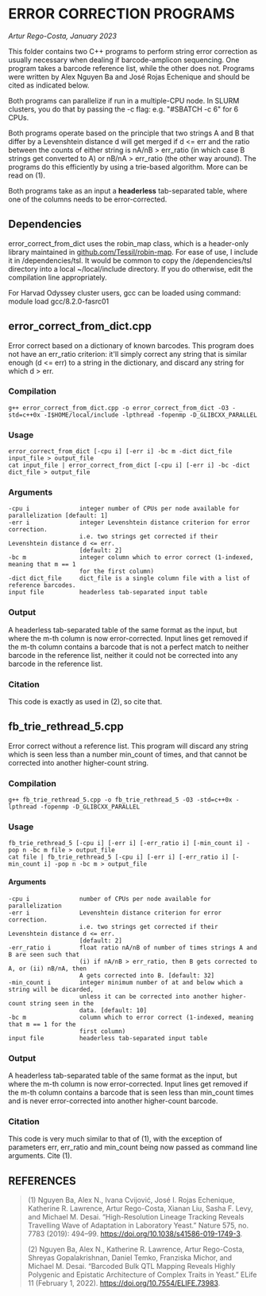 # ERROR CORRECTION PROGRAMS
*Artur Rego-Costa, January 2023*

This folder contains two C++ programs to perform string error correction as usually
necessary when dealing if barcode-amplicon sequencing. One program takes a barcode 
reference list, while the other does not. Programs were written by Alex Nguyen Ba 
and José Rojas Echenique and should be cited as indicated below. 

Both programs can parallelize if run in a multiple-CPU node. In SLURM clusters,
you do that by passing the -c flag: e.g. "#SBATCH -c 6" for 6 CPUs.

Both programs operate based on the principle that two strings A and B that differ by a
Levenshtein distance d will get merged if d <= err and the ratio between the counts
of either string is nA/nB > err_ratio (in which case B strings get converted to A) or
nB/nA > err_ratio (the other way around). The programs do this efficiently by using a
trie-based algorithm. More can be read on (1).

Both programs take as an input a **headerless** tab-separated table, where one of the columns
needs to be error-corrected.

## Dependencies
error_correct_from_dict uses the robin_map class, which is a header-only library maintained
in [github.com/Tessil/robin-map](https://github.com/Tessil/robin-map). For ease of use, I include it in /dependencies/tsl. It would
be common to copy the /dependencies/tsl directory into a local ~/local/include directory.
If you do otherwise, edit the compilation line appropriately.

For Harvad Odyssey cluster users, gcc can be loaded using command:
	module load gcc/8.2.0-fasrc01

## error_correct_from_dict.cpp
Error correct based on a dictionary of known barcodes. This program does not have an
err_ratio criterion: it'll simply correct any string that is similar enough (d <= err) 
to a string in the dictionary, and discard any string for which d > err.

### Compilation
	g++ error_correct_from_dict.cpp -o error_correct_from_dict -O3 -std=c++0x -I$HOME/local/include -lpthread -fopenmp -D_GLIBCXX_PARALLEL

### Usage
	error_correct_from_dict [-cpu i] [-err i] -bc m -dict dict_file input_file > output_file
	cat input_file | error_correct_from_dict [-cpu i] [-err i] -bc -dict dict_file > output_file

### Arguments
	-cpu i				integer number of CPUs per node available for parallelization [default: 1]
	-err i 				integer Levenshtein distance criterion for error correction.
						i.e. two strings get corrected if their Levenshtein distance d <= err.
						[default: 2]
	-bc m				integer column which to error correct (1-indexed, meaning that m == 1 
						for the first column)
	-dict dict_file		dict_file is a single column file with a list of reference barcodes.
	input file			headerless tab-separated input table

### Output
A headerless tab-separated table of the same format as the input, but where the m-th column
is now error-corrected. 
Input lines get removed if the m-th column contains a barcode that is not a perfect match to
neither barcode in the reference list, neither it could not be corrected into any barcode in
the reference list.

### Citation
This code is exactly as used in (2), so cite that.

## fb_trie_rethread_5.cpp
Error correct without a reference list. This program will discard any string which is 
seen less than a number min_count of times, and that cannot be corrected into another
higher-count string.

### Compilation
	g++ fb_trie_rethread_5.cpp -o fb_trie_rethread_5 -O3 -std=c++0x -lpthread -fopenmp -D_GLIBCXX_PARALLEL

### Usage
	fb_trie_rethread_5 [-cpu i] [-err i] [-err_ratio i] [-min_count i] -pop n -bc m file > output_file
	cat file | fb_trie_rethread_5 [-cpu i] [-err i] [-err_ratio i] [-min_count i] -pop n -bc m > output_file

#### Arguments
	-cpu i				number of CPUs per node available for parallelization
	-err i 				Levenshtein distance criterion for error correction.
						i.e. two strings get corrected if their Levenshtein distance d <= err.
						[default: 2]
	-err_ratio i		float ratio nA/nB of number of times strings A and B are seen such that
						(i) if nA/nB > err_ratio, then B gets corrected to A, or (ii) nB/nA, then
						A gets corrected into B. [default: 32]
	-min_count i		integer minimum number of at and below which a string will be dicarded,
						unless it can be corrected into another higher-count string seen in the 
						data. [default: 10]
	-bc m				column which to error correct (1-indexed, meaning that m == 1 for the
						first column)
	input file			headerless tab-separated input table

### Output
A headerless tab-separated table of the same format as the input, but where the m-th column
is now error-corrected. 
Input lines get removed if the m-th column contains a barcode that is seen less than min_count
times and is never error-corrected into another higher-count barcode.

### Citation
This code is very much similar to that of (1), with the exception of parameters err, err_ratio
and min_count being now passed as command line arguments. Cite (1).

## REFERENCES
>(1) Nguyen Ba, Alex N., Ivana Cvijović, José I. Rojas Echenique, Katherine R. Lawrence, Artur
Rego-Costa, Xianan Liu, Sasha F. Levy, and Michael M. Desai. “High-Resolution Lineage Tracking
Reveals Travelling Wave of Adaptation in Laboratory Yeast.” Nature 575, no. 7783 (2019): 494–99.
https://doi.org/10.1038/s41586-019-1749-3.
>
>(2) Nguyen Ba, Alex N., Katherine R. Lawrence, Artur Rego-Costa, Shreyas Gopalakrishnan, Daniel
Temko, Franziska Michor, and Michael M. Desai. “Barcoded Bulk QTL Mapping Reveals Highly Polygenic
and Epistatic Architecture of Complex Traits in Yeast.” ELife 11 (February 1, 2022).
https://doi.org/10.7554/ELIFE.73983.
